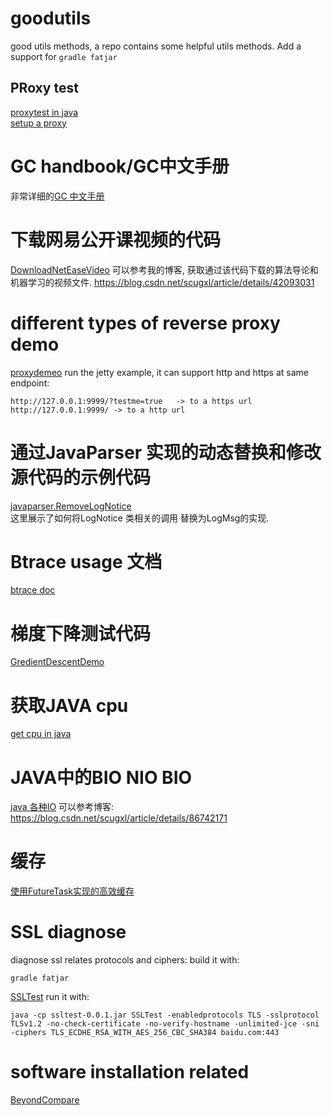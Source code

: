 # goodutils
good utils methods, a repo contains some helpful utils methods.
Add a support for 
`gradle fatjar`

## PRoxy test
[proxytest in java](src/network/ProxyTest.java)<br>
[setup a proxy](src/network/ConfigAProxyByCCProxy.md)

# GC handbook/GC中文手册
非常详细的[GC 中文手册](gc_handbook_zh.md)

# 下载网易公开课视频的代码
[DownloadNetEaseVideo](src/netease/DownloadNetEaseVideo.java)
可以参考我的博客, 获取通过该代码下载的算法导论和机器学习的视频文件.
https://blog.csdn.net/scugxl/article/details/42093031

# different types of reverse proxy demo
[proxydemeo](proxydemeo)
run the jetty example, it can support http and https at same endpoint:
```
http://127.0.0.1:9999/?testme=true   -> to a https url
http://127.0.0.1:9999/ -> to a http url
```

# 通过JavaParser 实现的动态替换和修改源代码的示例代码
[javaparser.RemoveLogNotice](src/javaparser/RemoveLogNotice.java) <br>
这里展示了如何将LogNotice 类相关的调用 替换为LogMsg的实现.

# Btrace usage 文档
[btrace doc](btrace_usage.md)

# 梯度下降测试代码
[GredientDescentDemo](src/GredientDescentDemo.java)

# 获取JAVA cpu
[get cpu in java](src/cpu/CpuTest.java)

# JAVA中的BIO NIO BIO
[java 各种IO](src/io/README.MD)
可以参考博客: https://blog.csdn.net/scugxl/article/details/86742171

# 缓存
[使用FutureTask实现的高效缓存](src/multithread/UseFutureTaskImplementedCache.java)


# SSL diagnose
diagnose ssl relates protocols and ciphers:
build it with:<br>
```
gradle fatjar
``` 
[SSLTest](ssltest/src/main/java/SSLTest.java)
run it with:
```
java -cp ssltest-0.0.1.jar SSLTest -enabledprotocols TLS -sslprotocol TLSv1.2 -no-check-certificate -no-verify-hostname -unlimited-jce -sni -ciphers TLS_ECDHE_RSA_WITH_AES_256_CBC_SHA384 baidu.com:443
```

# software installation related

[BeyondCompare](softs/beyondCompare_onMac/readme.md)